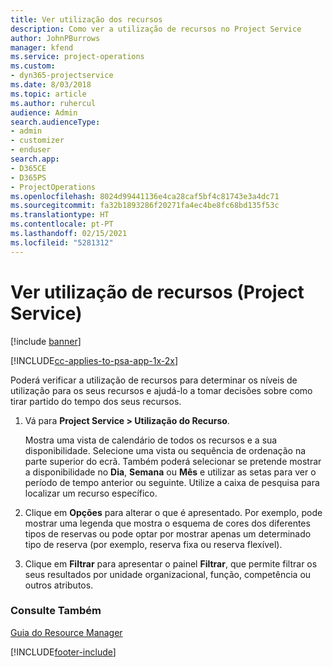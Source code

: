 ```yaml
---
title: Ver utilização dos recursos
description: Como ver a utilização de recursos no Project Service
author: JohnPBurrows
manager: kfend
ms.service: project-operations
ms.custom:
- dyn365-projectservice
ms.date: 8/03/2018
ms.topic: article
ms.author: ruhercul
audience: Admin
search.audienceType:
- admin
- customizer
- enduser
search.app:
- D365CE
- D365PS
- ProjectOperations
ms.openlocfilehash: 8024d99441136e4ca28caf5bf4c81743e3a4dc71
ms.sourcegitcommit: fa32b1893286f20271fa4ec4be8fc68bd135f53c
ms.translationtype: HT
ms.contentlocale: pt-PT
ms.lasthandoff: 02/15/2021
ms.locfileid: "5281312"
---
```

# <a name="view-resource-utilization-project-service"></a>Ver utilização de recursos (Project Service)

[!include [banner](../includes/psa-now-project-operations.md)]

[!INCLUDE[cc-applies-to-psa-app-1x-2x](../includes/cc-applies-to-psa-app-1x-2x.md)]

Poderá verificar a utilização de recursos para determinar os níveis de utilização para os seus recursos e ajudá-lo a tomar decisões sobre como tirar partido do tempo dos seus recursos.  
  
1. Vá para **Project Service > Utilização do Recurso**. 

     Mostra uma vista de calendário de todos os recursos e a sua disponibilidade. Selecione uma vista ou sequência de ordenação na parte superior do ecrã. Também poderá selecionar se pretende mostrar a disponibilidade no **Dia**, **Semana** ou **Mês** e utilizar as setas para ver o período de tempo anterior ou seguinte. Utilize a caixa de pesquisa para localizar um recurso específico.      
  
2. Clique em **Opções** para alterar o que é apresentado. Por exemplo, pode mostrar uma legenda que mostra o esquema de cores dos diferentes tipos de reservas ou pode optar por mostrar apenas um determinado tipo de reserva (por exemplo, reserva fixa ou reserva flexível).  

3. Clique em **Filtrar** para apresentar o painel **Filtrar**, que permite filtrar os seus resultados por unidade organizacional, função, competência ou outros atributos.  
  
### <a name="see-also"></a>Consulte Também  
 [Guia do Resource Manager](../psa/resource-manager-guide.md)


[!INCLUDE[footer-include](../includes/footer-banner.md)]